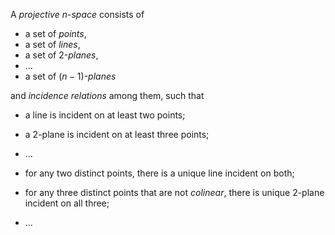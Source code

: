 A *projective* $n$-*space* consists of

- a set of *points*,
- a set of *lines*,
- a set of 2-*planes*,
- ...
- a set of $(n-1)$-*planes*

and *incidence relations* among them, such that

- a line is incident on at least two points;
- a 2-plane is incident on at least three points;
- ...

- for any two distinct points, there is a unique line incident on both;
- for any three distinct points that are not *colinear*, there is unique 2-plane incident on all three;
- ...

